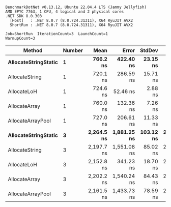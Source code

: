 ```

BenchmarkDotNet v0.13.12, Ubuntu 22.04.4 LTS (Jammy Jellyfish)
AMD EPYC 7763, 1 CPU, 4 logical and 2 physical cores
.NET SDK 8.0.303
  [Host]   : .NET 8.0.7 (8.0.724.31311), X64 RyuJIT AVX2
  ShortRun : .NET 8.0.7 (8.0.724.31311), X64 RyuJIT AVX2

Job=ShortRun  IterationCount=3  LaunchCount=1  
WarmupCount=3  

```
| Method               | Number | Mean       | Error       | StdDev    | Min        | Max        | Gen0   | Gen1   | Allocated |
|--------------------- |------- |-----------:|------------:|----------:|-----------:|-----------:|-------:|-------:|----------:|
| **AllocateStringStatic** | **1**      |   **766.2 ns** |   **422.40 ns** |  **23.15 ns** |   **741.7 ns** |   **787.7 ns** | **0.0124** | **0.0114** |   **1.02 KB** |
| AllocateString       | 1      |   720.1 ns |   286.59 ns |  15.71 ns |   703.6 ns |   734.9 ns | 0.0124 | 0.0114 |   1.02 KB |
| AllocateLoH          | 1      |   724.6 ns |    52.46 ns |   2.88 ns |   721.4 ns |   726.9 ns | 0.0124 | 0.0114 |   1.02 KB |
| AllocateArray        | 1      |   760.0 ns |   132.36 ns |   7.26 ns |   752.4 ns |   766.9 ns | 0.0124 | 0.0114 |   1.02 KB |
| AllocateArrayPool    | 1      |   727.0 ns |   206.61 ns |  11.33 ns |   717.2 ns |   739.4 ns | 0.0124 | 0.0114 |   1.02 KB |
| **AllocateStringStatic** | **3**      | **2,264.5 ns** | **1,881.25 ns** | **103.12 ns** | **2,159.9 ns** | **2,366.1 ns** | **0.0343** | **0.0305** |   **3.07 KB** |
| AllocateString       | 3      | 2,197.7 ns | 1,551.08 ns |  85.02 ns | 2,101.1 ns | 2,261.2 ns | 0.0343 | 0.0305 |   3.07 KB |
| AllocateLoH          | 3      | 2,152.8 ns |   341.23 ns |  18.70 ns | 2,139.5 ns | 2,174.2 ns | 0.0343 | 0.0305 |   3.07 KB |
| AllocateArray        | 3      | 2,202.2 ns | 1,540.24 ns |  84.43 ns | 2,110.9 ns | 2,277.4 ns | 0.0343 | 0.0305 |   3.07 KB |
| AllocateArrayPool    | 3      | 2,161.5 ns | 1,433.73 ns |  78.59 ns | 2,076.7 ns | 2,231.8 ns | 0.0343 | 0.0305 |   3.07 KB |
